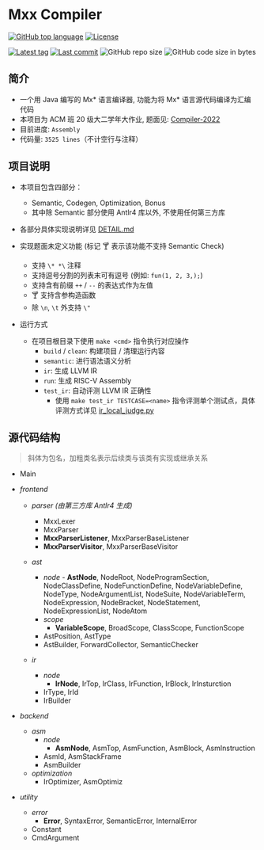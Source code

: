# Mxx Compiler

[![GitHub top language](https://img.shields.io/github/languages/top/PaperL/Mxx-Compiler)](http://jdk.java.net/17/)
[![License](https://img.shields.io/github/license/PaperL/Mxx-Compiler)](https://www.gnu.org/licenses/gpl-3.0.html)

[![Latest tag](https://img.shields.io/github/v/tag/PaperL/Mxx-Compiler)](https://github.com/PaperL/Mxx-Compiler/tags)
[![Last commit](https://img.shields.io/github/last-commit/PaperL/Mxx-Compiler)](https://github.com/PaperL/Mxx-Compiler/commits/)
![GitHub repo size](https://img.shields.io/github/repo-size/PaperL/Mxx-Compiler)
![GitHub code size in bytes](https://img.shields.io/github/languages/code-size/PaperL/Mxx-Compiler)

## 简介

- 一个用 Java 编写的 Mx* 语言编译器, 功能为将 Mx* 语言源代码编译为汇编代码
- 本项目为 ACM 班 20 级大二学年大作业, 题面见: [Compiler-2022](https://github.com/ACMClassCourses/Compiler-Design-Implementation)
- 目前进度: `Assembly`
- 代码量: `3525 lines`（不计空行与注释）



## 项目说明

- 本项目包含四部分：
  - Semantic, Codegen, Optimization, Bonus
  - 其中除 Semantic 部分使用 Antlr4 库以外, 不使用任何第三方库

- 各部分具体实现说明详见 [DETAIL.md](https://github.com/PaperL/Mxx-Compiler/blob/main/DETAIL.md)

- 实现题面未定义功能 (标记 🍸 表示该功能不支持 Semantic Check)
  - 支持 ` \* *\ ` 注释
  - 支持逗号分割的列表末可有逗号 (例如: `fun(1, 2, 3,);`)
  - 支持含有前缀 `++` / `--` 的表达式作为左值
  - 🍸 支持含参构造函数
  - 除 `\n`, `\t` 外支持 `\"`
- 运行方式
  - 在项目根目录下使用 `make <cmd>` 指令执行对应操作
    - `build` / `clean`: 构建项目 / 清理运行内容
    - `semantic`: 进行语法语义分析
    - `ir`: 生成 LLVM IR
    - `run`: 生成 RISC-V Assembly
    - `test_ir`: 自动评测 LLVM IR 正确性
      - 使用 `make test_ir TESTCASE=<name>` 指令评测单个测试点，具体评测方式详见 [ir_local_judge.py](https://github.com/PaperL/Mxx-Compiler/blob/main/run/ir_local_judge.py)




## 源代码结构

> 斜体为包名，加粗类名表示后续类与该类有实现或继承关系

- Main

- *frontend*
    - *parser (由第三方库 Antlr4 生成)*
        - MxxLexer
        - MxxParser
        - **MxxParserListener**, MxxParserBaseListener
        - **MxxParserVisitor**, MxxParserBaseVisitor
    - *ast*
        - *node*
                - **AstNode**, NodeRoot, NodeProgramSection, NodeClassDefine, NodeFunctionDefine, NodeVariableDefine, NodeType, NodeArgumentList, NodeSuite, NodeVariableTerm, NodeExpression, NodeBracket, NodeStatement, NodeExpressionList, NodeAtom
        - *scope*
            - **VariableScope**, BroadScope, ClassScope, FunctionScope
        - AstPosition, AstType
        - AstBuilder, ForwardCollector, SemanticChecker
    
    - *ir*
        - *node*
            - **IrNode**, IrTop, IrClass, IrFunction, IrBlock, IrInsturction
        - IrType, IrId
        - IrBuilder

- *backend*
    - *asm*
        - *node*
            - **AsmNode**, AsmTop, AsmFunction, AsmBlock, AsmInstruction
        - AsmId, AsmStackFrame
        - AsmBuilder
    - *optimization*
        - IrOptimizer, AsmOptimiz
    
- *utility*
    - *error*
        - **Error**, SyntaxError, SemanticError, InternalError
    - Constant
    - CmdArgument